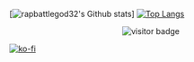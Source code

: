 [![rapbattlegod32's Github stats](https://github-readme-stats.vercel.app/api?username=rapbattlegod32)]
[![Top Langs](https://github-readme-stats.vercel.app/api/top-langs/?username=rapbattlegod32&layout=compact&theme=algolia&show_icons=true)](https://github.com/rapbattlegod32)
<p  align="center">
<img src="https://visitor-badge.laobi.icu/badge?page_id=rapbattlegod32.rapbattlegod32" alt="visitor badge"/>       
</p>

[![ko-fi](https://ko-fi.com/img/githubbutton_sm.svg)](https://ko-fi.com/Q5Q6732ES)
